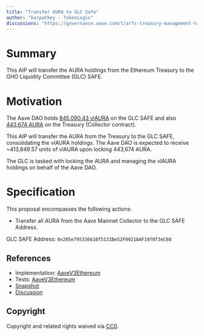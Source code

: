 ```yaml
---
title: "Transfer AURA to GLC Safe"
author: "karpatkey - TokenLogic"
discussions: "https://governance.aave.com/t/arfc-treasury-management-transfer-aura-to-glc-safe/15669"
---
```


# Summary

This AIP will transfer the AURA holdings from the Ethereum Treasury to the GHO Liquidity Committee (GLC) SAFE.

# Motivation

The Aave DAO holds [845,090.43 vlAURA](https://etherscan.io/token/0xc0c293ce456ff0ed870add98a0828dd4d2903dbf?a=0x205e795336610f5131Be52F09218AF19f0f3eC60) on the GLC SAFE and also [443,674 AURA](https://etherscan.io/token/0xC0c293ce456fF0ED870ADd98a0828Dd4d2903DBF?a=0x464C71f6c2F760DdA6093dCB91C24c39e5d6e18c) on the Treasury (Collector contract).

This AIP will transfer the AURA from the Treasury to the GLC SAFE, consolidating the vlAURA holdings. The Aave DAO is expected to receive ~413,849.57 units of vlAURA upon locking 443,674 AURA.

The GLC is tasked with locking the AURA and managing the vlAURA holdings on behalf of the Aave DAO.

# Specification

This proposal encompasses the following actions:

- Transfer all AURA from the Aave Mainnet Collector to the GLC SAFE Address.

GLC SAFE Address: `0x205e795336610f5131Be52F09218AF19f0f3eC60`

## References

- Implementation: [AaveV3Ethereum](https://github.com/bgd-labs/aave-proposals-v3/blob/main/src/20231123_AaveV3Ethereum_TransferAURAToGLCSafe/AaveV3Ethereum_TransferAURAToGLCSafe_20231123.sol)
- Tests: [AaveV3Ethereum](https://github.com/bgd-labs/aave-proposals-v3/blob/main/src/20231123_AaveV3Ethereum_TransferAURAToGLCSafe/AaveV3Ethereum_TransferAURAToGLCSafe_20231123.t.sol)
- [Snapshot](https://snapshot.org/#/aave.eth/proposal/0xc999644bf64e4f62722d327416520b6f8cf8d7ceecbb69e7c52e2ebe1f4c3d63)
- [Discussion](https://governance.aave.com/t/arfc-treasury-management-transfer-aura-to-glc-safe/15669)

## Copyright

Copyright and related rights waived via [CC0](https://creativecommons.org/publicdomain/zero/1.0/).
